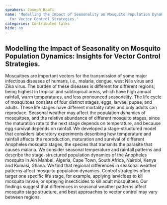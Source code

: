 ```yaml
---
speakers: Joseph Baafi
name: 'Modelling the Impact of Seasonality on Mosquito Population Dynamics: Insights
  for Vector Control Strategies.'
categories: Contributed talks
hide: no
---
```


## Modelling the Impact of Seasonality on Mosquito Population Dynamics: Insights for Vector Control Strategies.

Mosquitoes are important vectors for the transmission of some major infectious diseases of humans, i.e., malaria, dengue, west Nile virus and Zika virus. The burden of these diseases is different for different regions, being highest in tropical and subtropical areas, which have high annual rainfall, warm temperatures, and less pronounced seasonality. The life cycle of mosquitoes consists of four distinct stages: eggs, larvae, pupae, and adults. These life stages have different mortality rates and only adults can reproduce. Seasonal weather may affect the population dynamics of mosquitoes, and the relative abundance of different mosquito stages, since the maturation rate to the next stage depends on temperature, and because egg survival depends on rainfall. We developed a stage-structured model that considers laboratory experiments describing how temperature and rainfall affects the reproduction, maturation and survival of different Anopheles mosquito stages, the species that transmits the parasite that causes malaria. We consider seasonal temperature and rainfall patterns and describe the stage-structured population dynamics of the Anopheles mosquito in Ain Mahbel, Algeria, Cape Town, South Africa, Nairobi, Kenya and Kumasi, Ghana. We find that regional differences in seasonal weather patterns affect mosquito population dynamics. Control strategies often target one specific life stage, for example, applying larvicides to kill mosquito larvae, or spraying insecticides to kill adult mosquitoes. Our findings suggest that differences in seasonal weather patterns affect mosquito stage structure, and best approaches to vector control may vary between regions.


